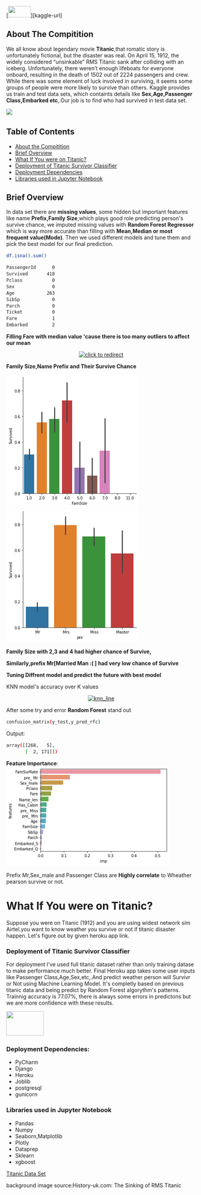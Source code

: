 [<img src="https://www.analyticsvidhya.com/wp-content/uploads/2015/06/kaggle-logo-transparent-300.png" width="60" height="30"/>][kaggle-url]

## About The Compitition
We all know about legendary movie **Titanic**,that romatic story is unfortunately fictional, but the disaster was real.
On April 15, 1912, the widely considered “unsinkable” RMS Titanic sank after colliding with an iceberg. Unfortunately, there weren’t enough lifeboats for everyone onboard, resulting in the death of 1502 out of 2224 passengers and crew.
While there was some element of luck involved in surviving, it seems some groups of people were more likely to survive than others.
Kaggle provides us train and test data sets, which containts details like **Sex,Age,Passenger Class,Embarked etc**,.Our job is to find who had survived in test data set.

<!-- PROJECT LOGO -->
![][product-screenshot]


<!-- TABLE OF CONTENTS -->
## Table of Contents

* [About the Compitition](#about-the-compitition)
* [Brief Overview](#brief-overview)
* [What If You were on Titanic?](#what-if-you-were-on-titanic)
* [Deployment of Titanic Survivor Classifier](#deployment-of-titanic-survivor-classifier)
* [Deployment Dependencies](#deployment-dependencies)
* [Libraries used in Jupyter Notebook](#Libraries-used-in-jupyter-notebook)


## Brief Overview
In data set there are **missing values**, some hidden but important features like name **Prefix,Family Size**,which plays good role predicting person's survive chance,
we imputed missing values with **Random Forest Regressor** which is way more accurate than filling with **Mean,Median or most frequent value(Mode)**.
Then we used different models and tune them and pick the best model for our final prediction.
```sh
df.isna().sum()
```
```sh
PassengerId      0
Survived       418
Pclass           0
Sex              0
Age            263
SibSp            0
Parch            0
Ticket           0
Fare             1
Embarked         2
```
**Filling Fare with median value 'cause there is too many outliers to affect our mean**
<div>
    <a href="https://plotly.com/~Aditya1112/1/?share_key=XvEsaVIjQk5BfDfei4pvWg" target="_blank" title="box" style="display: block; text-align: center;"><img src="https://plotly.com/~Aditya1112/1.png?share_key=XvEsaVIjQk5BfDfei4pvWg" alt="click to redirect" style="max-width: 100%;width: 800px;"  width="800" onerror="this.onerror=null;this.src='https://plotly.com/404.png';" /></a>
</div>

**Family Size,Name Prefix and Their Survive Chance**

![FamSize-Survive](Graphs/familysize.png)   ![Prefix-Survive](Graphs/prefix.png)

**Family Size with 2,3 and 4 had higher chance of Survive,**

**Similarly,prefix Mr[Married Man :(  ] had very low chance of Survive**

**Tuning Diffrent model and predict the future with best model**

KNN model's accuracy over K values
<div>
    <a href="https://plotly.com/~Aditya1112/3/?share_key=ELO7dxrEVylMHSaYk1tPKp" target="_blank" title="knn_lie" style="display: block; text-align: center;"><img src="https://plotly.com/~Aditya1112/3.png?share_key=ELO7dxrEVylMHSaYk1tPKp" alt="knn_line" style="max-width: 100%;width: 700px;"  width="700" onerror="this.onerror=null;this.src='https://plotly.com/404.png';" /></a>
</div>

After some try and error **Random Forest** stand out
```sh
confusion_matrix(y_test,y_pred_rfc)
```
Output:
```sh
array([[268,   5],
       [  2, 171]])
```
**Feature Importance**:
![feature-importance](Graphs/rf_feature_importance.png)

Prefix Mr,Sex_male and Passenger Class are **Highly correlate** to Wheather pearson survive or not.


# What If You were on Titanic?
Suppose you were on Titanic (1912) and you are using widest network sim Airtel.you want to know weather you survive or not if titanic disaster happen. Let's figure out by given heroku app link.

### Deployment of Titanic Survivor Classifier
For deployment I've used full titanic dataset rather than only training datase to make performance much better. 
Final Heroku app takes some user inputs like Passenger Class,Age,Sex,etc,.And predict weather person will Survivr or Not using Machine Learning Model. It's completly based on previous titanic data and being predict by Random Forest algorythm's patterns. Trainnig accuracy is 77.07%, there is always some errors in predictons but we are more confidence with these results.


[<img src="https://cdn.worldvectorlogo.com/logos/heroku.svg" width="100" height="64" />][heroku-url]



### Deployment Dependencies:
 * PyCharm
 * Django
 * Heroku
 * Joblib
 * postgresql
 * gunicorn
 
### Libraries used in Jupyter Notebook
* Pandas
* Numpy
* Seaborn,Matplotlib
* Plotly
* Dataprep
* Sklearn
* xgboost




[Titanic Data Set](https://www.kaggle.com/c/titanic)

background image source:History-uk.com: The Sinking of RMS Titanic


<!-- MARKDOWN LINKS & IMAGES -->
<!-- https://www.markdownguide.org/basic-syntax/#reference-style-links -->
[product-screenshot]: https://miro.medium.com/max/2000/0*TVXbu3DbzLtnfGRk.jpg
[heroku-url]: https://titanic101.herokuapp.com/
